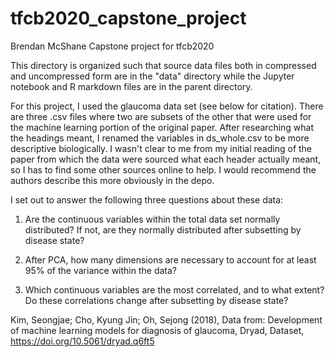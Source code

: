 # tfcb2020_capstone_project
Brendan McShane
Capstone project for tfcb2020


This directory is organized such that source data files both in compressed and uncompressed form are in the "data" directory while the Jupyter 
notebook and R markdown files are in the parent directory.


For this project, I used the glaucoma data set (see below for citation). There are three .csv files where two are subsets of the other that were 
used for the machine learning portion of the original paper. After researching what the headings meant, I renamed the variables in ds_whole.csv 
to be more descriptive biologically. I wasn't clear to me from my initial reading of the paper from which the data were sourced what each header
actually meant, so I has to find some other sources online to help. I would recommend the authors describe this more obviously in the depo.


I set out to answer the following three questions about these data:

1) Are the continuous variables within the total data set normally distributed? If not, are they normally distributed after subsetting by
 disease state? 

2) After PCA, how many dimensions are necessary to account for at least 95% of the variance within the data?

3) Which continuous variables are the most correlated, and to what extent? Do these correlations change after subsetting by disease state?
	


Kim, Seongjae; Cho, Kyung Jin; Oh, Sejong (2018), Data from: Development of machine learning models for diagnosis of glaucoma, Dryad, Dataset,
https://doi.org/10.5061/dryad.q6ft5